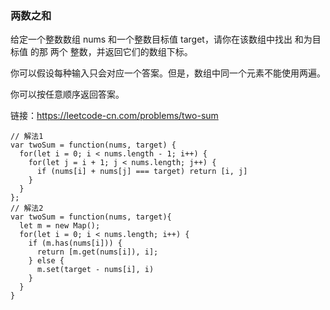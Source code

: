 ### 两数之和
给定一个整数数组 nums 和一个整数目标值 target，请你在该数组中找出 和为目标值 的那 两个 整数，并返回它们的数组下标。

你可以假设每种输入只会对应一个答案。但是，数组中同一个元素不能使用两遍。

你可以按任意顺序返回答案。

链接：https://leetcode-cn.com/problems/two-sum

```
// 解法1
var twoSum = function(nums, target) {
  for(let i = 0; i < nums.length - 1; i++) {
    for(let j = i + 1; j < nums.length; j++) {
      if (nums[i] + nums[j] === target) return [i, j]
    }
  }
};
// 解法2
var twoSum = function(nums, target){
  let m = new Map();
  for(let i = 0; i < nums.length; i++) {
    if (m.has(nums[i])) {
      return [m.get(nums[i]), i];
    } else {
      m.set(target - nums[i], i)
    }
  }
}
```